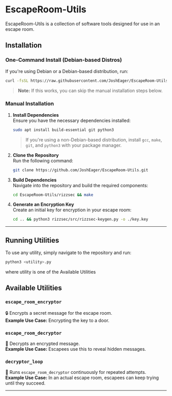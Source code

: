 # EscapeRoom-Utils

EscapeRoom-Utils is a collection of software tools designed for use in an escape room.

## Installation

### One-Command Install (Debian-based Distros)
If you're using Debian or a Debian-based distribution, run:

```sh
curl -fsSL https://raw.githubusercontent.com/JoshEager/EscapeRoom-Utils/main/install.sh | bash
```

> **Note:** If this works, you can skip the manual installation steps below.

### Manual Installation

1. **Install Dependencies**  
   Ensure you have the necessary dependencies installed:

   ```sh
   sudo apt install build-essential git python3
   ```

   > If you're using a non-Debian-based distribution, install `gcc`, `make`, `git`, and `python3` with your package manager.

2. **Clone the Repository**  
   Run the following command:

   ```sh
   git clone https://github.com/JoshEager/EscapeRoom-Utils.git
   ```

3. **Build Dependencies**  
   Navigate into the repository and build the required components:

   ```sh
   cd EscapeRoom-Utils/rizzsec && make
   ```

4. **Generate an Encryption Key**  
   Create an initial key for encryption in your escape room:

   ```sh
   cd .. && python3 rizzsec/src/rizzsec-keygen.py -o ./key.key
   ```
---

## Running Utilities  
To use any utility, simply navigate to the repository and run:

```sh
python3 <utility>.py
```
where utility is one of the Available Utilities


## Available Utilities

### `escape_room_encryptor`
🔒 Encrypts a secret message for the escape room.  
**Example Use Case:** Encrypting the key to a door.

### `escape_room_decryptor`
🔑 Decrypts an encrypted message.  
**Example Use Case:** Escapees use this to reveal hidden messages.

### `decryptor_loop`
🔄 Runs `escape_room_decryptor` continuously for repeated attempts.  
**Example Use Case:** In an actual escape room, escapees can keep trying until they succeed.

---

